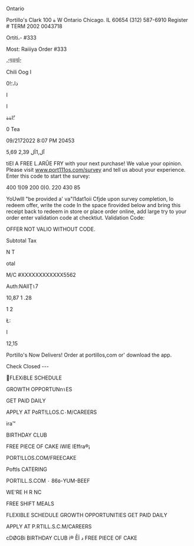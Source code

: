 Ontario

Portillo's Clark ة
100  W  Ontario
Chicago.  IL  60654
(312)  587-6910
Register  #  TERM  2002  0043718

Ortiti،-  #333

Most:  Raiiiya
Order  #333

،؛أا!ااا!؛

Chili  Oog ا

0!ذا،؛

ا

ا

؛ًاةة

0 Tea

09/2172022
8:07  PM
20453

5,69
آل,1أل
2,39

tiEI  A  FREE  L.ARŰE  FRY
with  your  next  purchase!
We  value  your  opinion.  Please  visit
www.port111os.com/survey  and
tell  us  about  your  experience.
Enter  this  code  to  start  the  survey:

400  1)09  200  0)0.  220  430  85

YoUwlll  "be  provided  a'  va"l1dat1oii
Cfjde  upon  survey  completion,
lo  redeem  offer,  write  the  code
In  the  space  firovided  below
and  bring  this  receipt  back
to  redeem  in  store  or  place  order
online,  add  large  try  to  your  order
enter  validation  code  at  checktiut.
Validation  Code:

OFFER  NOT  VALIO  WITHOUT  CODE.

Subtotal
Tax

N T

otal

М/С  #ΧΧΧΧΧΧΧΧΧΧΧΧ5562

Auth:NAIlŢ١7

10,87
1 .28

1 2

Ł:

ا

12,15

Portillo's  Now  Delivers!
Order  at  portillos,com
or'  download  the  app.

Check  Closed  ---

FLEXiBLE SCHEDULE

GROWTH OPPORTUNn١ES

GET PAID  DAILY

APPLY  AT  P٥RT!LLOS.C٠M/CAREERS

ira™

BIRTHDAY CLUB

FREE  PIECE
OF CAKE
iWIE
lEffra®¡

PORT!LLOS.COM/FREECAKE

Poftls
CATERING

PORTILL.S.COM  ٠  86٥-YUM-BEEF

WE'RE
H  R  NC

FREE SHIFT MEALS

FLEXIBLE SCHEDULE
GROWTH OPPORTUNITIES
GET PAID DAILY

APPLY  AT  P.RTILL.S.C.M/CAREERS

cDØGBi
BIRTHDAY CLUB
i® ỄỈ د
FREE  PIECE
OF CAKE

